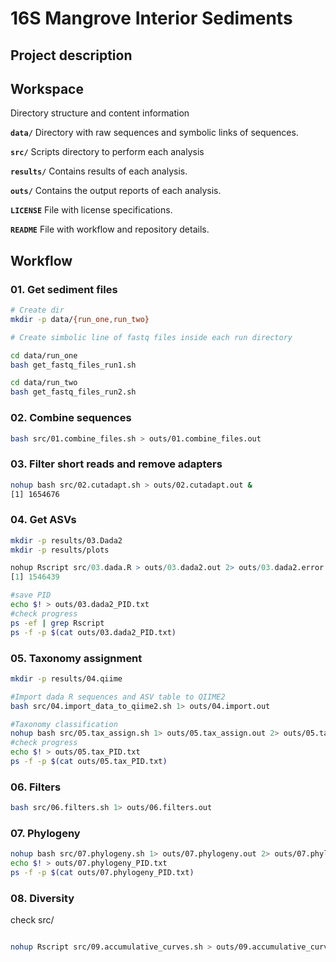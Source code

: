 # 16S Mangrove Interior Sediments

## Project description

## Workspace

Directory structure and content information

**`data/`** Directory with raw sequences and symbolic links of sequences.

**`src/`** Scripts directory to perform each analysis

**`results/`** Contains results of each analysis.

**`outs/`** Contains the output reports of each analysis.

**`LICENSE`** File with license specifications.

**`README`** File with workflow and repository details.

## Workflow

### 01. Get sediment files

``` bash
# Create dir
mkdir -p data/{run_one,run_two}

# Create simbolic line of fastq files inside each run directory

cd data/run_one
bash get_fastq_files_run1.sh

cd data/run_two
bash get_fastq_files_run2.sh
```

### 02. Combine sequences

``` bash
bash src/01.combine_files.sh > outs/01.combine_files.out
```

### 03. Filter short reads and remove adapters

``` bash
nohup bash src/02.cutadapt.sh > outs/02.cutadapt.out &
[1] 1654676
```

### 04. Get ASVs

```bash
mkdir -p results/03.Dada2
mkdir -p results/plots
```

``` r
nohup Rscript src/03.dada.R > outs/03.dada2.out 2> outs/03.dada2.error &
[1] 1546439

```

```bash
#save PID
echo $! > outs/03.dada2_PID.txt
#check progress
ps -ef | grep Rscript
ps -f -p $(cat outs/03.dada2_PID.txt)
```

### 05. Taxonomy assignment

```bash
mkdir -p results/04.qiime

#Import dada R sequences and ASV table to QIIME2
bash src/04.import_data_to_qiime2.sh 1> outs/04.import.out

#Taxonomy classification
nohup bash src/05.tax_assign.sh 1> outs/05.tax_assign.out 2> outs/05.tax_assign.error &
#check progress
echo $! > outs/05.tax_PID.txt
ps -f -p $(cat outs/05.tax_PID.txt) 
```

### 06. Filters

```bash
bash src/06.filters.sh 1> outs/06.filters.out
```

### 07. Phylogeny

```bash
nohup bash src/07.phylogeny.sh 1> outs/07.phylogeny.out 2> outs/07.phylogeny.error &
echo $! > outs/07.phylogeny_PID.txt
ps -f -p $(cat outs/07.phylogeny_PID.txt)
```

### 08. Diversity

check src/

```bash

nohup Rscript src/09.accumulative_curves.sh > outs/09.accumulative_curves.out 2> outs/09.accumulative_curves.error &

```
